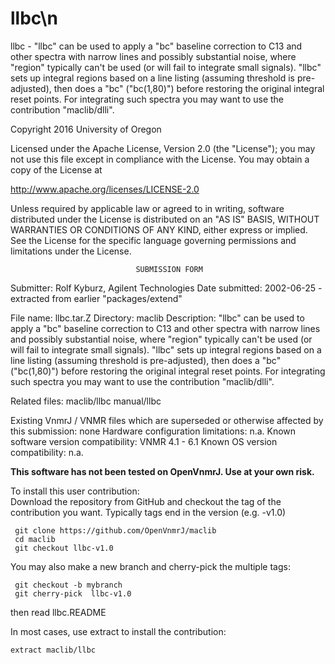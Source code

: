 # llbc\n
 llbc - "llbc" can be used to apply a "bc"  baseline correction to C13 and
 other spectra with narrow lines and possibly substantial noise, where
 "region" typically can't be used (or will fail to integrate small
 signals). "llbc" sets up integral regions based on a line listing
 (assuming threshold is pre-adjusted), then does a "bc" ("bc(1,80)")
 before restoring the original integral reset points. For integrating
 such spectra you may want to use the contribution "maclib/dlli".

 Copyright 2016 University of Oregon

 Licensed under the Apache License, Version 2.0 (the "License");
 you may not use this file except in compliance with the License.
 You may obtain a copy of the License at

   http://www.apache.org/licenses/LICENSE-2.0

 Unless required by applicable law or agreed to in writing, software
 distributed under the License is distributed on an "AS IS" BASIS,
 WITHOUT WARRANTIES OR CONDITIONS OF ANY KIND, either express or implied.
 See the License for the specific language governing permissions and
 limitations under the License.

                                SUBMISSION FORM

Submitter:      Rolf Kyburz, Agilent Technologies
Date submitted: 2002-06-25 - extracted from earlier "packages/extend"

File name:      llbc.tar.Z
Directory:      maclib
Description:    "llbc" can be used to apply a "bc"  baseline correction to C13
                and other spectra with narrow lines and possibly substantial
                noise, where "region" typically can't be used (or will fail
                to integrate small signals). "llbc" sets up integral regions
                based on a line listing (assuming threshold is pre-adjusted),
                then does a "bc" ("bc(1,80)") before restoring the original
                integral reset points.
                For integrating such spectra you may want to use the
                contribution "maclib/dlli".

Related files:  maclib/llbc     manual/llbc

Existing VnmrJ / VNMR files which are superseded or
otherwise affected by this submission:  none
Hardware configuration limitations:     n.a.
Known software version compatibility:   VNMR 4.1 - 6.1
Known OS version compatibility:         n.a.

**This software has not been tested on OpenVnmrJ. Use at your own risk.**

To install this user contribution:  
Download the repository from GitHub and checkout the tag of the contribution you want.
Typically tags end in the version (e.g. -v1.0)

     git clone https://github.com/OpenVnmrJ/maclib  
     cd maclib  
     git checkout llbc-v1.0


You may also make a new branch and cherry-pick the multiple tags:  

     git checkout -b mybranch
     git cherry-pick  llbc-v1.0

then read llbc.README   

In most cases, use extract to install the contribution:  

    extract maclib/llbc